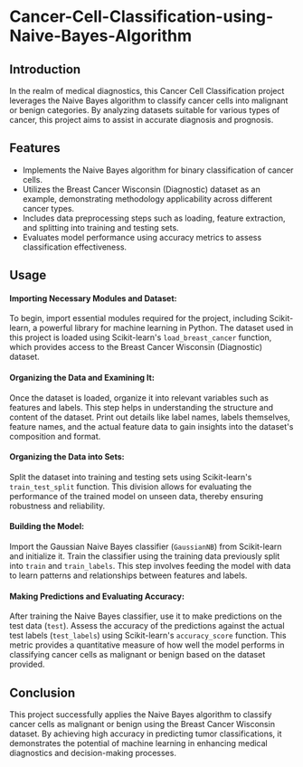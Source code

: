 # Cancer-Cell-Classification-using-Naive-Bayes-Algorithm

## Introduction

In the realm of medical diagnostics, this Cancer Cell Classification project leverages the Naive Bayes algorithm to classify cancer cells into malignant or benign categories. By analyzing datasets suitable for various types of cancer, this project aims to assist in accurate diagnosis and prognosis.

## Features

- Implements the Naive Bayes algorithm for binary classification of cancer cells.
- Utilizes the Breast Cancer Wisconsin (Diagnostic) dataset as an example, demonstrating methodology applicability across different cancer types.
- Includes data preprocessing steps such as loading, feature extraction, and splitting into training and testing sets.
- Evaluates model performance using accuracy metrics to assess classification effectiveness.

## Usage

#### Importing Necessary Modules and Dataset:
To begin, import essential modules required for the project, including Scikit-learn, a powerful library for machine learning in Python. The dataset used in this project is loaded using Scikit-learn's `load_breast_cancer` function, which provides access to the Breast Cancer Wisconsin (Diagnostic) dataset.

#### Organizing the Data and Examining It:
Once the dataset is loaded, organize it into relevant variables such as features and labels. This step helps in understanding the structure and content of the dataset. Print out details like label names, labels themselves, feature names, and the actual feature data to gain insights into the dataset's composition and format.

#### Organizing the Data into Sets:
Split the dataset into training and testing sets using Scikit-learn's `train_test_split` function. This division allows for evaluating the performance of the trained model on unseen data, thereby ensuring robustness and reliability.

#### Building the Model:
Import the Gaussian Naive Bayes classifier (`GaussianNB`) from Scikit-learn and initialize it. Train the classifier using the training data previously split into `train` and `train_labels`. This step involves feeding the model with data to learn patterns and relationships between features and labels.

#### Making Predictions and Evaluating Accuracy:
After training the Naive Bayes classifier, use it to make predictions on the test data (`test`). Assess the accuracy of the predictions against the actual test labels (`test_labels`) using Scikit-learn's `accuracy_score` function. This metric provides a quantitative measure of how well the model performs in classifying cancer cells as malignant or benign based on the dataset provided.

## Conclusion

This project successfully applies the Naive Bayes algorithm to classify cancer cells as malignant or benign using the Breast Cancer Wisconsin dataset. By achieving high accuracy in predicting tumor classifications, it demonstrates the potential of machine learning in enhancing medical diagnostics and decision-making processes.

